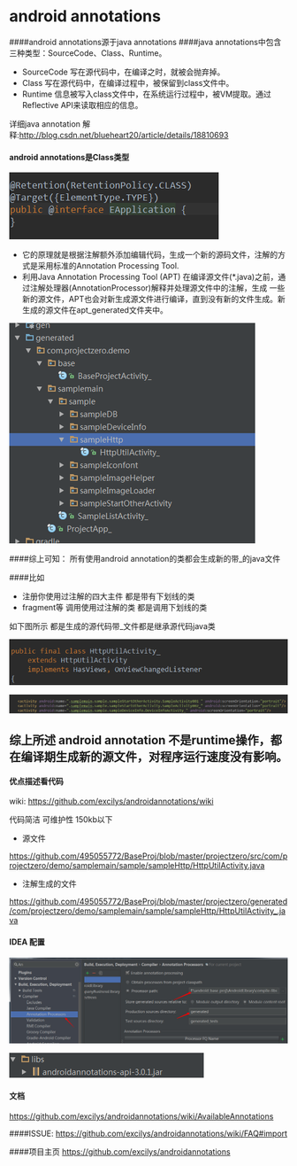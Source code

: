 # android annotations

####android annotations源于java annotations
####java annotations中包含三种类型：SourceCode、Class、Runtime。

* SourceCode  写在源代码中，在编译之时，就被会抛弃掉。
* Class  写在源代码中，在编译过程中，被保留到class文件中。
* Runtime 信息被写入class文件中，在系统运行过程中，被VM提取。通过Reflective API来读取相应的信息。

详细java annotation 解释:http://blog.csdn.net/blueheart20/article/details/18810693

#### android annotations是Class类型 
![Aaron Swartz]( https://raw.githubusercontent.com/495055772/BaseProj/master/screenShot/classtype.png)

* 它的原理就是根据注解额外添加编辑代码，生成一个新的源码文件，注解的方式是采用标准的Annotation Processing Tool.
* 利用Java Annotation Processing Tool (APT) 在编译源文件(*.java)之前，通过注解处理器(AnnotationProcessor)解释并处理源文件中的注解，生成 一些新的源文件，APT也会对新生成源文件进行编译，直到没有新的文件生成。新生成的源文件在apt_generated文件夹中。

![Aaron Swartz]( https://raw.githubusercontent.com/495055772/BaseProj/master/screenShot/apt_generated.png)

####综上可知：
  所有使用android annotation的类都会生成新的带_的java文件
  
 ####比如
 * 注册你使用过注解的四大主件 都是带有下划线的类
 * fragment等 调用使用过注解的类  都是调用下划线的类
 
 如下图所示 都是生成的源代码带_文件都是继承源代码java类

![Aaron Swartz]( https://raw.githubusercontent.com/495055772/BaseProj/master/screenShot/extends.png)

![Aaron Swartz]( https://raw.githubusercontent.com/495055772/BaseProj/master/screenShot/manifest.png)

## 综上所述 android annotation 不是runtime操作，都在编译期生成新的源文件，对程序运行速度没有影响。



#### 优点描述看代码

wiki: https://github.com/excilys/androidannotations/wiki

代码简洁 可维护性 150kb以下

* 源文件

https://github.com/495055772/BaseProj/blob/master/projectzero/src/com/projectzero/demo/samplemain/sample/sampleHttp/HttpUtilActivity.java

* 注解生成的文件

https://github.com/495055772/BaseProj/blob/master/projectzero/generated/com/projectzero/demo/samplemain/sample/sampleHttp/HttpUtilActivity_.java


#### IDEA 配置
![Aaron Swartz](https://raw.githubusercontent.com/495055772/BaseProj/master/screenShot/ideaAnnotation.jpg)

![Aaron Swartz](https://raw.githubusercontent.com/495055772/BaseProj/master/screenShot/ideajar.png)



#### 文档

https://github.com/excilys/androidannotations/wiki/AvailableAnnotations



####ISSUE:
https://github.com/excilys/androidannotations/wiki/FAQ#import


####项目主页
https://github.com/excilys/androidannotations
